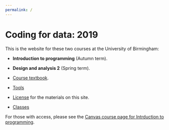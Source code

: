 ```yaml
---
permalink: /
---
```


# Coding for data: 2019

This is the website for these two courses at the University of Birmingham:

* **Introduction to programming** (Autumn term).
* **Design and analysis 2** (Spring term).

* [Course textbook](chapters/01/intro).
* [Tools](tools)
* [License](license) for the materials on this site.
* [Classes](classes)

For those with access, please see the [Canvas course page for Intrduction to
programming](https://canvas.bham.ac.uk/courses/41498).
